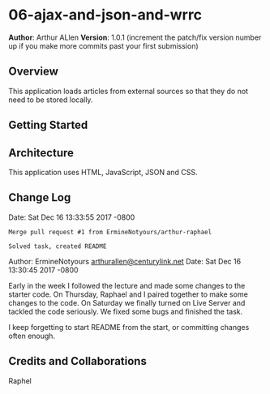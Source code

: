 # 06-ajax-and-json-and-wrrc

**Author**: Arthur ALlen
**Version**: 1.0.1 (increment the patch/fix version number up if you make more commits past your first submission)

## Overview
This application loads articles from external sources so that they do not need to be stored locally.

## Getting Started
<!-- What are the steps that a user must take in order to build this app on their own machine and get it running? -->

## Architecture
This application uses HTML, JavaScript, JSON and CSS.

## Change Log

Date:   Sat Dec 16 13:33:55 2017 -0800

    Merge pull request #1 from ErmineNotyours/arthur-raphael
    
    Solved task, created README
Author: ErmineNotyours <arthurallen@centurylink.net>
Date:   Sat Dec 16 13:30:45 2017 -0800

Early in the week I followed the lecture and made some changes to the starter code.  On Thursday, Raphael and I paired together to make some changes to the code.  On Saturday we finally turned on Live Server and tackled the code seriously.  We fixed some bugs and finished the task.

I keep forgetting to start README from the start, or committing changes often enough.

## Credits and Collaborations
Raphel